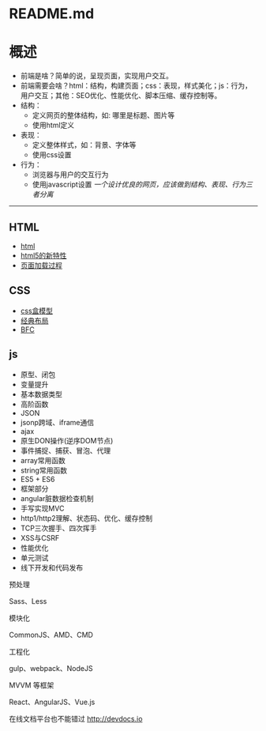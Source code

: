 # README.md

# 概述
* 前端是啥？简单的说，呈现页面，实现用户交互。    
* 前端需要会啥？html：结构，构建页面；css：表现，样式美化；js：行为，用户交互；其他：SEO优化、性能优化、脚本压缩、缓存控制等。
* 结构：
  * 定义网页的整体结构，如: 哪里是标题、图片等
  * 使用html定义
* 表现：
  * 定义整体样式，如：背景、字体等
  * 使用css设置
* 行为：
  * 浏览器与用户的交互行为
  * 使用javascript设置
*一个设计优良的网页，应该做到结构、表现、行为三者分离*
***

## HTML
* [html](/html/html.md)
* [html5的新特性](/html/html5.md)	
* [页面加载过程](/html/页面加载过程.md)

## CSS
* [css盒模型](/css/css盒模型.md)
* [经典布局](/css/经典布局.md)
* [BFC](/css/bfc.md)

## js

* 原型、闭包
* 变量提升
* 基本数据类型
* 高阶函数
* JSON
* jsonp跨域、iframe通信
* ajax
* 原生DON操作(逆序DOM节点)
* 事件捕捉、捕获、冒泡、代理
* array常用函数
* string常用函数
* ES5 + ES6
* 框架部分
* angular脏数据检查机制
* 手写实现MVC
* http1/http2理解、状态码、优化、缓存控制
* TCP三次握手、四次挥手
* XSS与CSRF
* 性能优化
* 单元测试
* 线下开发和代码发布


预处理

Sass、Less

模块化

CommonJS、AMD、CMD

工程化

gulp、webpack、NodeJS

MVVM 等框架

React、AngularJS、Vue.js


在线文档平台也不能错过 http://devdocs.io